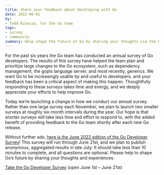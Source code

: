 ```yaml
---
title: Share your feedback about developing with Go
date: 2022-06-01
by:
- Todd Kulesza, for the Go team
tags:
- survey
- community
summary: Help shape the future of Go by sharing your thoughts via the Go Developer Survey
---
```


For the past six years the Go team has conducted an annual survey of Go
developers. The results of this survey have helped the team plan and prioritize
large changes to the Go ecosystem, such as dependency management, the gopls
language server, and most recently, generics. We want Go to be increasingly
usable by and useful to developers, and your feedback has been a critical aspect
of making this happen. Thoughtfully responding to these surveys takes time and
energy, and we deeply appreciate your efforts to help improve Go.

Today we’re launching a change in how we conduct our annual survey. Rather than
one large survey each November, we plan to launch two smaller surveys at roughly
six-month intervals during the year. Our hope is that shorter surveys will take
less time and effort to respond to, with the added benefit of providing feedback
to the Go team shortly after each new Go release.

Without further ado, [here is the June 2022 edition of the Go Developer
Survey](https://google.qualtrics.com/jfe/form/SV_7O3x4IZKiUn0QCO?s=b)! This
survey will run through June 21st, and we plan to publish anonymous, aggregated
results in late July. It should take less than 10 minutes to complete, and all
questions are optional. Please help to shape Go’s future by sharing your
thoughts and experiences.

[Take the Go Developer
Survey](https://google.qualtrics.com/jfe/form/SV_7O3x4IZKiUn0QCO?s=b) (open June
1st &ndash; June 21st)

